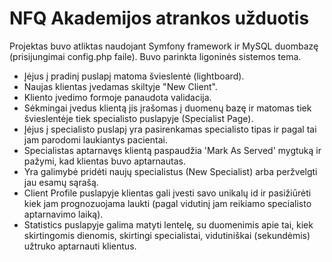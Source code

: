 # NFQ Akademijos atrankos užduotis

Projektas buvo atliktas naudojant Symfony framework ir MySQL duombazę (prisijungimai config.php faile). Buvo parinkta ligoninės sistemos tema.

- Įėjus į pradinį puslapį matoma švieslentė (lightboard).
- Naujas klientas įvedamas skiltyje "New Client".
- Kliento įvedimo formoje panaudota validacija.
- Sėkmingai įvedus klientą jis įrašomas į duomenų bazę ir matomas tiek švieslentėje tiek specialisto puslapyje (Specialist Page).
- Įėjus į specialisto puslapį yra pasirenkamas specialisto tipas ir pagal tai jam parodomi laukiantys pacientai.
- Specialistas aptarnavęs klientą paspaudžia 'Mark As Served' mygtuką ir pažymi, kad klientas buvo aptarnautas.
- Yra galimybė pridėti naujų specialistus (New Specialist) arba peržvelgti jau esamų sąrašą.
- Client Profile puslapyje klientas gali įvesti savo unikalų id ir pasižiūrėti kiek jam prognozuojama laukti (pagal vidutinį jam reikiamo specialisto aptarnavimo laiką).
- Statistics puslapyje galima matyti lentelę, su duomenimis apie tai, kiek skirtingomis dienomis, skirtingi specialistai, vidutiniškai (sekundėmis) užtruko aptarnauti klientus.